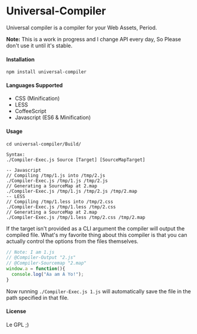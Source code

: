 Universal-Compiler
=================
Universal compiler is a compiler for your Web Assets, Period.

__Note:__ This is a work in progress and I change API every day, So Please don't use it until it's stable.

#### Installation
```
npm install universal-compiler
```
#### Languages Supported
 - CSS (Minification)
 - LESS
 - CoffeeScript
 - Javascript (ES6 & Minification)

#### Usage
```
cd universal-compiler/Build/

Syntax:
./Compiler-Exec.js Source [Target] [SourceMapTarget]

-- Javascript
// Compiling /tmp/1.js into /tmp/2.js
./Compiler-Exec.js /tmp/1.js /tmp/2.js
// Generating a SourceMap at 2.map
./Compiler-Exec.js /tmp/1.js /tmp/2.js /tmp/2.map
-- LESS
// Compiling /tmp/1.less into /tmp/2.css
./Compiler-Exec.js /tmp/1.less /tmp/2.css
// Generating a SourceMap at 2.map
./Compiler-Exec.js /tmp/1.less /tmp/2.css /tmp/2.map
```

If the target isn't provided as a CLI argument the compiler will output the compiled file.
What's my favorite thing about this compiler is that you can actually control the options from the files themselves.

```js
// Note: I am 1.js
// @Compiler-Output "2.js"
// @Compiler-Sourcemap "2.map"
window.a = function(){
  console.log("Aa am A Yo!");
}
```
Now running `./Compiler-Exec.js 1.js` will automatically save the file in the path specified in that file.

#### License
 Le GPL ;)
